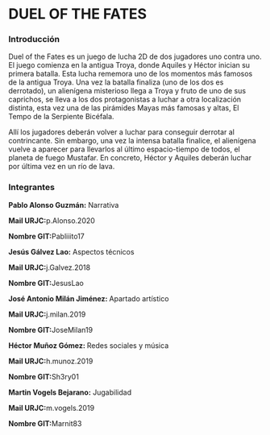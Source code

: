 <h1>DUEL OF THE FATES</h1>

<h3>Introducción</h3>
<p>Duel of the Fates es un juego de lucha 2D de dos jugadores uno contra uno.  El juego comienza en la antigua Troya, donde Aquiles y Héctor inician su primera batalla. Esta lucha rememora uno de los momentos más famosos de la antigua Troya. Una vez la batalla finaliza (uno de los dos es derrotado), un alienígena misterioso llega a Troya y fruto de uno de sus caprichos, se lleva a los dos protagonistas a luchar a otra localización distinta, esta vez una de las pirámides Mayas más famosas y altas, El Tempo de la Serpiente Bicéfala.</p>

<p>Allí los jugadores deberán volver a luchar para conseguir derrotar al contrincante. Sin embargo, una vez la intensa batalla finalice, el alienígena vuelve a aparecer para llevarlos al último espacio-tiempo de todos, el planeta de fuego Mustafar. En concreto, Héctor y Aquiles deberán luchar por última vez en un río de lava.</p>

<h3>Integrantes</h3>
<p><b>Pablo Alonso Guzmán:</b> Narrativa</p>
<p><b>Mail URJC:</b>p.Alonso.2020</p>
<p><b>Nombre GIT:</b>Pabliiito17</p>
<p><b>Jesús Gálvez Lao:</b> Aspectos técnicos</p>
<p><b>Mail URJC:</b>j.Galvez.2018</p>
<p><b>Nombre GIT:</b>JesusLao</p>
<p><b>José Antonio Milán Jiménez: </b>Apartado artístico</p>
<p><b>Mail URJC:</b>j.milan.2019</p>
<p><b>Nombre GIT:</b>JoseMilan19</p>
<p><strong>Héctor Muñoz Gómez: </strong>Redes sociales y música</p>
<p><b>Mail URJC:</b>h.munoz.2019</p>
<p><b>Nombre GIT:</b>Sh3ry01</p>
<p><b>Martin Vogels Bejarano:</b> Jugabilidad</p>
<p><b>Mail URJC:</b>m.vogels.2019</p>
<p><b>Nombre GIT:</b>Marnit83</p>

